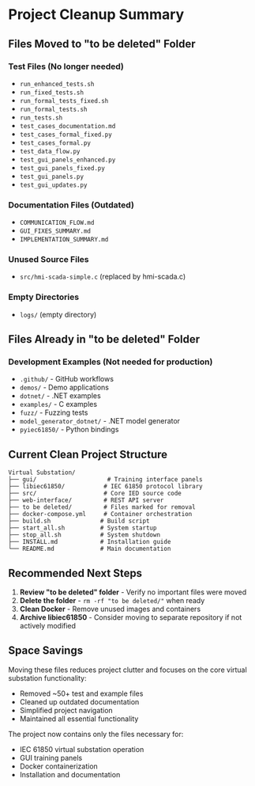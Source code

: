 # Project Cleanup Summary

## Files Moved to "to be deleted" Folder

### Test Files (No longer needed)
- `run_enhanced_tests.sh`
- `run_fixed_tests.sh` 
- `run_formal_tests_fixed.sh`
- `run_formal_tests.sh`
- `run_tests.sh`
- `test_cases_documentation.md`
- `test_cases_formal_fixed.py`
- `test_cases_formal.py`
- `test_data_flow.py`
- `test_gui_panels_enhanced.py`
- `test_gui_panels_fixed.py`
- `test_gui_panels.py`
- `test_gui_updates.py`

### Documentation Files (Outdated)
- `COMMUNICATION_FLOW.md`
- `GUI_FIXES_SUMMARY.md`
- `IMPLEMENTATION_SUMMARY.md`

### Unused Source Files
- `src/hmi-scada-simple.c` (replaced by hmi-scada.c)

### Empty Directories
- `logs/` (empty directory)

## Files Already in "to be deleted" Folder

### Development Examples (Not needed for production)
- `.github/` - GitHub workflows
- `demos/` - Demo applications
- `dotnet/` - .NET examples
- `examples/` - C examples
- `fuzz/` - Fuzzing tests
- `model_generator_dotnet/` - .NET model generator
- `pyiec61850/` - Python bindings

## Current Clean Project Structure

```
Virtual Substation/
├── gui/                    # Training interface panels
├── libiec61850/           # IEC 61850 protocol library
├── src/                   # Core IED source code
├── web-interface/         # REST API server
├── to be deleted/         # Files marked for removal
├── docker-compose.yml     # Container orchestration
├── build.sh              # Build script
├── start_all.sh          # System startup
├── stop_all.sh           # System shutdown
├── INSTALL.md            # Installation guide
└── README.md             # Main documentation
```

## Recommended Next Steps

1. **Review "to be deleted" folder** - Verify no important files were moved
2. **Delete the folder** - `rm -rf "to be deleted/"` when ready
3. **Clean Docker** - Remove unused images and containers
4. **Archive libiec61850** - Consider moving to separate repository if not actively modified

## Space Savings

Moving these files reduces project clutter and focuses on the core virtual substation functionality:
- Removed ~50+ test and example files
- Cleaned up outdated documentation
- Simplified project navigation
- Maintained all essential functionality

The project now contains only the files necessary for:
- IEC 61850 virtual substation operation
- GUI training panels
- Docker containerization
- Installation and documentation